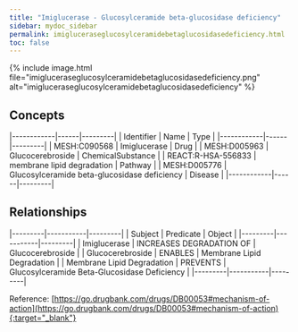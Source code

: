```yaml
---
title: "Imiglucerase - Glucosylceramide beta-glucosidase deficiency"
sidebar: mydoc_sidebar
permalink: imigluceraseglucosylceramidebetaglucosidasedeficiency.html
toc: false 
---
```


{% include image.html file="imigluceraseglucosylceramidebetaglucosidasedeficiency.png" alt="imigluceraseglucosylceramidebetaglucosidasedeficiency" %}

## Concepts

|------------|------|---------|
| Identifier | Name | Type    |
|------------|------|---------|
| MESH:C090568 | Imiglucerase | Drug |
| MESH:D005963 | Glucocerebroside | ChemicalSubstance |
| REACT:R-HSA-556833 | membrane lipid degradation | Pathway |
| MESH:D005776 | Glucosylceramide beta-glucosidase deficiency | Disease |
|------------|------|---------|

## Relationships

|---------|-----------|---------|
| Subject | Predicate | Object  |
|---------|-----------|---------|
| Imiglucerase | INCREASES DEGRADATION OF | Glucocerebroside |
| Glucocerebroside | ENABLES | Membrane Lipid Degradation |
| Membrane Lipid Degradation | PREVENTS | Glucosylceramide Beta-Glucosidase Deficiency |
|---------|-----------|---------|

Reference: [https://go.drugbank.com/drugs/DB00053#mechanism-of-action](https://go.drugbank.com/drugs/DB00053#mechanism-of-action){:target="_blank"}